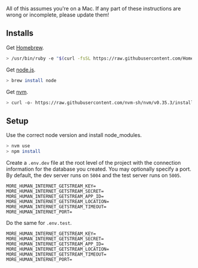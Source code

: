 All of this assumes you're on a Mac. If any part of these instructions are wrong or incomplete, please update them!

## Installs

Get [Homebrew](https://brew.sh/).

```bash
> /usr/bin/ruby -e "$(curl -fsSL https://raw.githubusercontent.com/Homebrew/install/master/install)"
```

Get [node.js](https://nodejs.org/en/).

```bash
> brew install node
```

Get [nvm](https://github.com/nvm-sh/nvm).

```bash
> curl -o- https://raw.githubusercontent.com/nvm-sh/nvm/v0.35.3/install.sh | bash
```

## Setup

Use the correct node version and install node_modules.

```bash
> nvm use
> npm install
```

Create a `.env.dev` file at the root level of the project with the connection information for the database you created. You may optionally specify a port. By default, the dev server runs on `5004` and the test server runs on `5005`.

```
MORE_HUMAN_INTERNET_GETSTREAM_KEY=
MORE_HUMAN_INTERNET_GETSTREAM_SECRET=
MORE_HUMAN_INTERNET_GETSTREAM_APP_ID=
MORE_HUMAN_INTERNET_GETSTREAM_LOCATION=
MORE_HUMAN_INTERNET_GETSTREAM_TIMEOUT=
MORE_HUMAN_INTERNET_PORT=
```

Do the same for `.env.test`.

```
MORE_HUMAN_INTERNET_GETSTREAM_KEY=
MORE_HUMAN_INTERNET_GETSTREAM_SECRET=
MORE_HUMAN_INTERNET_GETSTREAM_APP_ID=
MORE_HUMAN_INTERNET_GETSTREAM_LOCATION=
MORE_HUMAN_INTERNET_GETSTREAM_TIMEOUT=
MORE_HUMAN_INTERNET_PORT=
```
